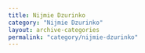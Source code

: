 ```yaml
---
title: Nijmie Dzurinko
category: "Nijmie Dzurinko"
layout: archive-categories
permalink: "category/nijmie-dzurinko"
---
```

